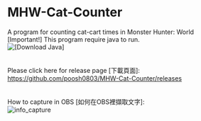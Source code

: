 # MHW-Cat-Counter
A program for counting cat-cart times in Monster Hunter: World <br/>
[Important!] This program require java to run. \
![[Download Java]](https://www.java.com) \
\
\
Please click here for release page [下載頁面]: \
https://github.com/poosh0803/MHW-Cat-Counter/releases \
\
\
How to capture in OBS [如何在OBS裡擷取文字]: \
![info_capture](https://i.imgur.com/f07XkZs.png)
